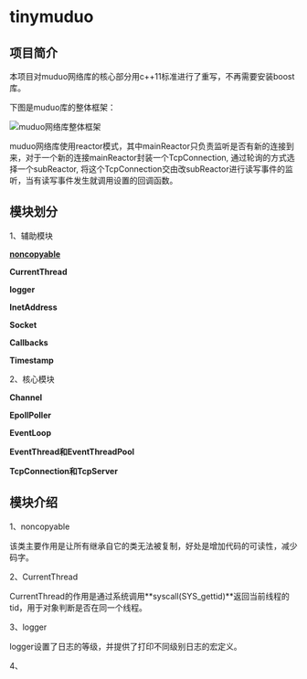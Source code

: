 # tinymuduo

## 项目简介
本项目对muduo网络库的核心部分用c++11标准进行了重写，不再需要安装boost库。

下图是muduo库的整体框架：

![muduo网络库整体框架](https://img-blog.csdnimg.cn/aa027fa915cc446d8301bdbd4846ba4c.png?x-oss-process=image/watermark,type_d3F5LXplbmhlaQ,shadow_50,text_Q1NETiBA5oiR5Zyo5Zyw6ZOB56uZ6YeM5ZCD6Ze45py6,size_14,color_FFFFFF,t_70,g_se,x_16)

muduo网络库使用reactor模式，其中mainReactor只负责监听是否有新的连接到来，对于一个新的连接mainReactor封装一个TcpConnection, 
通过轮询的方式选择一个subReactor, 将这个TcpConnection交由改subReactor进行读写事件的监听，当有读写事件发生就调用设置的回调函数。


## 模块划分
1、辅助模块

**[noncopyable](#jump_1)**

**CurrentThread**

**logger**

**InetAddress**

**Socket**

**Callbacks**

**Timestamp**

2、核心模块

**Channel**

**EpollPoller**

**EventLoop**

**EventThread和EventThreadPool**

**TcpConnection和TcpServer**


## 模块介绍

1、noncopyable<a id="jump_1"></a>

该类主要作用是让所有继承自它的类无法被复制，好处是增加代码的可读性，减少码字。

2、CurrentThread

CurrentThread的作用是通过系统调用**syscall(SYS_gettid)**返回当前线程的tid，用于对象判断是否在同一个线程。

3、logger

logger设置了日志的等级，并提供了打印不同级别日志的宏定义。

4、
